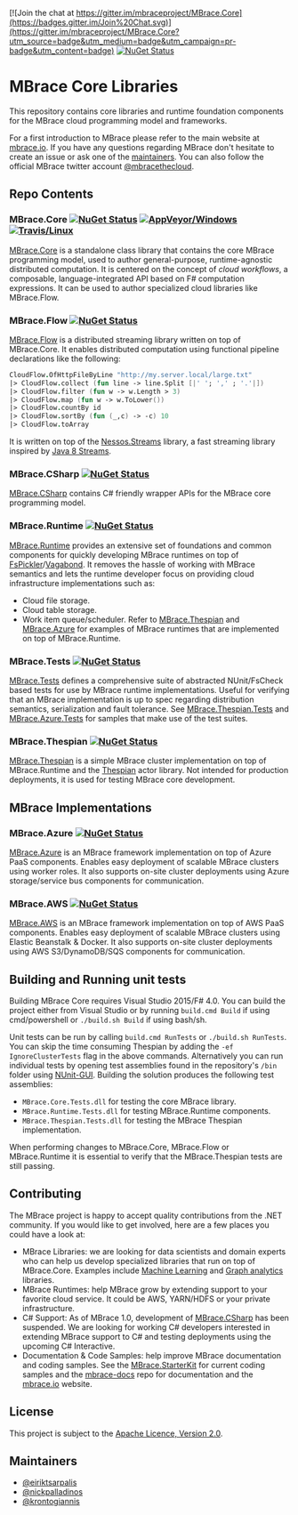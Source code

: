 [![Join the chat at https://gitter.im/mbraceproject/MBrace.Core](https://badges.gitter.im/Join%20Chat.svg)](https://gitter.im/mbraceproject/MBrace.Core?utm_source=badge&utm_medium=badge&utm_campaign=pr-badge&utm_content=badge)
[![NuGet Status](http://img.shields.io/nuget/vpre/MBrace.Core.svg?style=flat)](https://www.nuget.org/packages/MBrace.Core/)

# MBrace Core Libraries

This repository contains core libraries and runtime foundation components 
for the MBrace cloud programming model and frameworks.

For a first introduction to MBrace please refer to the main website at [mbrace.io](http://www.mbrace.io/).
If you have any questions regarding MBrace don't hesitate to create an issue or ask one of the [maintainers](#maintainers). 
You can also follow the official MBrace twitter account [@mbracethecloud](https://twitter.com/mbracethecloud).

## Repo Contents

### MBrace.Core [![NuGet Status](http://img.shields.io/nuget/vpre/MBrace.Core.svg?style=flat)](https://www.nuget.org/packages/MBrace.Core/) [![AppVeyor/Windows](https://ci.appveyor.com/api/projects/status/36o1p0fiaucy6d2l/branch/master?svg=true)](https://ci.appveyor.com/project/dsyme/mbrace-core/branch/master) [![Travis/Linux](https://travis-ci.org/mbraceproject/MBrace.Core.png?branch=master)](https://travis-ci.org/mbraceproject/MBrace.Core/branches)

[MBrace.Core](https://github.com/mbraceproject/MBrace.Core/tree/master/src/MBrace.Core) is a standalone class library that contains the core MBrace programming model, used to author general-purpose, runtime-agnostic distributed computation. It is centered on the concept of *cloud workflows*, a composable, language-integrated API based on F# computation expressions. It can be used to author specialized cloud libraries like MBrace.Flow.

### MBrace.Flow [![NuGet Status](http://img.shields.io/nuget/vpre/MBrace.Flow.svg?style=flat)](https://www.nuget.org/packages/MBrace.Flow/)

[MBrace.Flow](https://github.com/mbraceproject/MBrace.Core/tree/master/src/MBrace.Flow) is a distributed streaming library written on top of MBrace.Core. It enables distributed computation using functional pipeline declarations like the following:
```fsharp
CloudFlow.OfHttpFileByLine "http://my.server.local/large.txt"
|> CloudFlow.collect (fun line -> line.Split [|' '; ',' ; '.'|])
|> CloudFlow.filter (fun w -> w.Length > 3)
|> CloudFlow.map (fun w -> w.ToLower())
|> CloudFlow.countBy id
|> CloudFlow.sortBy (fun (_,c) -> -c) 10
|> CloudFlow.toArray
```
It is written on top of the [Nessos.Streams](http://nessos.github.io/Streams) library, a fast streaming library inspired by [Java 8 Streams](http://www.oracle.com/technetwork/articles/java/ma14-java-se-8-streams-2177646.html).

### MBrace.CSharp [![NuGet Status](http://img.shields.io/nuget/vpre/MBrace.CSharp.svg?style=flat)](https://www.nuget.org/packages/MBrace.CSharp/)

[MBrace.CSharp](https://github.com/mbraceproject/MBrace.Core/tree/master/src/MBrace.CSharp) contains C# friendly wrapper APIs for the MBrace core programming model.

### MBrace.Runtime [![NuGet Status](http://img.shields.io/nuget/vpre/MBrace.Runtime.svg?style=flat)](https://www.nuget.org/packages/MBrace.Runtime/)

[MBrace.Runtime](https://github.com/mbraceproject/MBrace.Core/tree/master/src/MBrace.Runtime) provides an extensive set of foundations and common components for quickly developing MBrace runtimes on top of [FsPickler](http://nessos.github.io/FsPickler)/[Vagabond](http://nessos.github.io/Vagabond). It removes the hassle of working with MBrace semantics and lets the runtime developer focus on providing cloud infrastructure implementations such as:
  * Cloud file storage.
  * Cloud table storage.
  * Work item queue/scheduler.
Refer to [MBrace.Thespian](https://github.com/mbraceproject/MBrace.Core/tree/master/samples/MBrace.Thespian) and [MBrace.Azure](https://github.com/mbraceproject/MBrace.Azure) for examples of MBrace runtimes that are implemented on top of MBrace.Runtime.

### MBrace.Tests [![NuGet Status](http://img.shields.io/nuget/vpre/MBrace.Tests.svg?style=flat)](https://www.nuget.org/packages/MBrace.Tests/)

[MBrace.Tests](https://github.com/mbraceproject/MBrace.Core/tree/master/tests/MBrace.Core.Tests) defines a comprehensive suite of abstracted NUnit/FsCheck based tests for use by MBrace runtime implementations. Useful for verifying that an MBrace implementation is up to spec regarding distribution semantics, serialization and fault tolerance. See [MBrace.Thespian.Tests](https://github.com/mbraceproject/MBrace.Core/tree/master/tests/MBrace.Thespian.Tests) and [MBrace.Azure.Tests](https://github.com/mbraceproject/MBrace.Azure/tree/master/tests/MBrace.Azure.Tests) for samples that make use of the test suites.

### MBrace.Thespian [![NuGet Status](http://img.shields.io/nuget/vpre/MBrace.Thespian.svg?style=flat)](https://www.nuget.org/packages/MBrace.Thespian/)

[MBrace.Thespian](https://github.com/mbraceproject/MBrace.Core/tree/master/samples/MBrace.Thespian) is a simple MBrace cluster implementation on top of MBrace.Runtime and the [Thespian](http://nessos.github.io/Thespian) actor library. Not intended for production deployments, it is used for testing MBrace core development.

## MBrace Implementations

### MBrace.Azure [![NuGet Status](http://img.shields.io/nuget/vpre/MBrace.Azure.svg?style=flat)](https://www.nuget.org/packages/MBrace.Azure/)

[MBrace.Azure](http://github.com/mbraceproject/MBrace.Azure/) is an MBrace framework implementation on top of Azure PaaS components. Enables easy deployment of scalable MBrace clusters using worker roles. It also supports on-site cluster deployments using Azure storage/service bus components for communication.

### MBrace.AWS [![NuGet Status](http://img.shields.io/nuget/vpre/MBrace.AWS.svg?style=flat)](https://www.nuget.org/packages/MBrace.AWS/)

[MBrace.AWS](http://github.com/mbraceproject/MBrace.AWS/) is an MBrace framework implementation on top of AWS PaaS components. Enables easy deployment of scalable MBrace clusters using Elastic Beanstalk & Docker. It also supports on-site cluster deployments using AWS S3/DynamoDB/SQS components for communication.

## Building and Running unit tests

Building MBrace Core requires Visual Studio 2015/F# 4.0. You can build the project either from Visual Studio or by running `build.cmd Build` if using cmd/powershell or `./build.sh Build` if using bash/sh.

Unit tests can be run by calling `build.cmd RunTests` or `./build.sh RunTests`. 
You can skip the time consuming Thespian by adding the `-ef IgnoreClusterTests` flag in the above commands.
Alternatively you can run individual tests by opening test assemblies found in the repository's `/bin` folder
using [NUnit-GUI](http://www.nunit.org/index.php?p=nunit-gui&r=2.2.10). Building the solution produces the following
test assemblies:
  * `MBrace.Core.Tests.dll` for testing the core MBrace library.
  * `MBrace.Runtime.Tests.dll` for testing MBrace.Runtime components.
  * `MBrace.Thespian.Tests.dll` for testing the MBrace Thespian implementation.

When performing changes to MBrace.Core, MBrace.Flow or MBrace.Runtime it is essential to verify that the MBrace.Thespian tests are still passing. 

## Contributing

The MBrace project is happy to accept quality contributions from the .NET community.
If you would like to get involved, here are a few places you could have a look at:
  * MBrace Libraries: we are looking for data scientists and domain experts who can help us develop specialized libraries that run on top of MBrace.Core. Examples include [Machine Learning](https://spark.apache.org/docs/1.1.0/mllib-guide.html) and [Graph analytics](http://spark.apache.org/graphx/) libraries.
  * MBrace Runtimes: help MBrace grow by extending support to your favorite cloud service. It could be AWS, YARN/HDFS or your private infrastructure.
  * C# Support: As of MBrace 1.0, development of [MBrace.CSharp](#mbrace.csharp) has been suspended. We are looking for working C# developers interested in extending MBrace support to C# and testing deployments using the upcoming C# Interactive.
  * Documentation & Code Samples: help improve MBrace documentation and coding samples. See the [MBrace.StarterKit](https://github.com/mbraceproject/MBrace.StarterKit) for current coding samples and the [mbrace-docs](https://github.com/mbraceproject/mbrace-docs) repo for documentation and the [mbrace.io](http://www.mbrace.io/) website.

## License

This project is subject to the [Apache Licence, Version 2.0](License.md).

## Maintainers

  * [@eiriktsarpalis](https://twitter.com/eiriktsarpalis)
  * [@nickpalladinos](https://twitter.com/nickpalladinos)
  * [@krontogiannis](https://twitter.com/krontogiannis)


